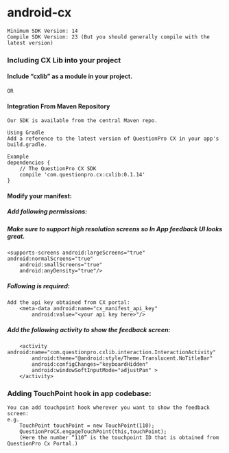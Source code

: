 # android-cx
	Minimum SDK Version: 14
	Compile SDK Version: 23 (But you should generally compile with the latest version)

### Including CX Lib into your project
#### Include “cxlib” as a module in your project.

	OR

#### Integration From Maven Repository
	Our SDK is available from the central Maven repo.

	Using Gradle
	Add a reference to the latest version of QuestionPro CX in your app's build.gradle. 

	Example
	dependencies {
	 	// The QuestionPro CX SDK
  		compile 'com.questionpro.cx:cxlib:0.1.14'
	}


#### Modify your manifest: 

##### Add following permissions:
  <uses-permission android:name="android.permission.INTERNET"/>
  <uses-permission android:name="android.permission.ACCESS_NETWORK_STATE"/>


##### Make sure to support high resolution screens so In App feedback UI looks great. 
  	<supports-screens android:largeScreens="true" android:normalScreens="true"
  		android:smallScreens="true"
		android:anyDensity="true"/>

	
##### Following is required:

	Add the api key obtained from CX portal:
		<meta-data android:name="cx_manifest_api_key"
   			android:value="<your api key here>"/>

##### Add the following activity to show the feedback screen:
		<activity android:name="com.questionpro.cxlib.interaction.InteractionActivity"
  	 		android:theme="@android:style/Theme.Translucent.NoTitleBar"
  	 		android:configChanges="keyboardHidden"
   			android:windowSoftInputMode="adjustPan" >
		</activity>

### Adding TouchPoint hook in app codebase:
	You can add touchpoint hook wherever you want to show the feedback screen:
	e.g.
		TouchPoint touchPoint = new TouchPoint(110);
		QuestionProCX.engageTouchPoint(this,touchPoint);
		(Here the number “110” is the touchpoint ID that is obtained from QuestionPro Cx Portal.)



